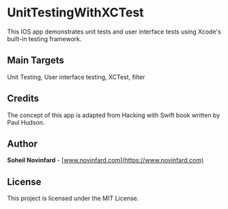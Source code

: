 # UnitTestingWithXCTest
This IOS app demonstrates unit tests and user interface tests using Xcode's built-in testing framework.

## Main Targets
Unit Testing, User interface testing, XCTest, filter

## Credits
The concept of this app is adapted from Hacking with Swift book written by Paul Hudson.

## Author
**Soheil Novinfard** - [www.novinfard.com](https://www.novinfard.com)

## License
This project is licensed under the MIT License.